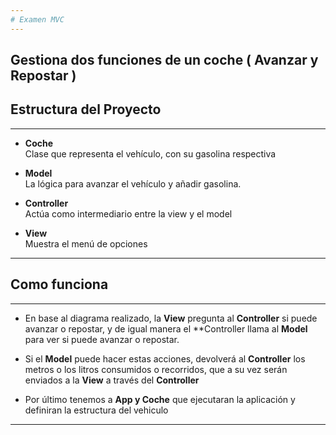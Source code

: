 ```yaml
---
# Examen MVC
---
```

Gestiona dos funciones de un coche ( Avanzar y Repostar )
---

##  Estructura del Proyecto

---
- **Coche**  
  Clase que representa el vehículo, con su gasolina respectiva

- **Model**  
 La lógica para avanzar el vehículo y añadir gasolina.

- **Controller**  
  Actúa como intermediario entre la view y el model

- **View**  
  Muestra el menú de opciones

---
## Como funciona

---
- En base al diagrama realizado, la **View** pregunta al **Controller** si puede avanzar o repostar,
y de igual manera el **Controller llama al **Model** para ver si puede avanzar o repostar.
- Si el **Model** puede hacer estas acciones, devolverá al **Controller** los metros o los litros consumidos o recorridos,
que a su vez serán enviados a la **View** a través del **Controller**

- Por último tenemos a **App y Coche** que ejecutaran la aplicación y definiran la estructura del vehiculo
---